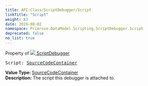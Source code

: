 ```yaml
---
title: API:Class/ScriptDebugger/Script
linkTitle: "Script"
weight: 83
date: 2019-08-02
namespace: Primrose.DataModel.Scripting.ScriptDebugger.Script
deprecated: false
no_list: true
---
```

Property of <a href="/docs/api-reference/Class/ScriptDebugger"><img src="/icons/silk/script_module.png"/>&nbsp;ScriptDebugger</a>
<pre class="method-declaration">
Script: <a class="type" href="/docs/api-reference/Class/SourceCodeContainer">SourceCodeContainer</a></pre>
<b>Value Type: </b>
<a class="type" href="/docs/api-reference/Class/SourceCodeContainer">SourceCodeContainer</a>
<br/>
<b>Description: </b>
The script this debugger is attached to.

